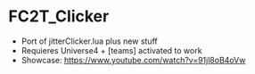 # FC2T_Clicker

- Port of jitterClicker.lua plus new stuff
- Requieres Universe4 + [teams] activated to work
- Showcase: https://www.youtube.com/watch?v=91jl8oB4oVw
